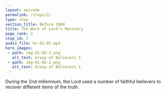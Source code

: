 ```yaml
---
layout: episode
permalink: /stops/2/
type: stop
section_title: Before 1900
title: The Work of Lord's Recovery
page_rank: 2
stop_id: 2
audio_file: hc-01-02.mp3
hero_images:
 - path: img-01-02-1.png
   alt_text: Group of Believers 1
 - path: img-01-02-2.png
   alt_text: Group of Believers 1
---
```


During  the 2nd millennium, the Lord used a number of faithful believers to recover different items of the truth.  

<!---
主在第二個千年之交期間使用了一班忠信的信徒來恢復不同的真理。
-->

<!--- TRANSCRIPT
Despite this, the Lord continuously moved to carry out His work of recovery among groups of believers who often faced persecution for seeking the truth. During the second millennium, several groups of faithful ones recovered item after item of the truths that had been lost through long periods of neglect, oversight, or opposition. Still, by the late 1800s, the situation in Europe and America had become exceedingly confused, with Christians deeply divided due to the conflicting influences of Roman Catholicism, state churches, and private or independent churches.
-->